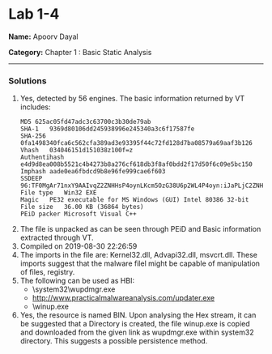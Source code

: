 # Lab 1-4

**Name:** Apoorv Dayal

**Category:** Chapter 1 : Basic Static Analysis

----------------------------------------------------------------------

### Solutions

1. Yes, detected by 56 engines. The basic information returned by VT includes:
    ```
    MD5	625ac05fd47adc3c63700c3b30de79ab
    SHA-1	9369d80106dd245938996e245340a3c6f17587fe
    SHA-256	0fa1498340fca6c562cfa389ad3e93395f44c72fd128d7ba08579a69aaf3b126
    Vhash	034046151d151038z100f=z
    Authentihash	e4d9d8ea008b5521c4b4273b8a276cf618db3f8af0bdd2f17d50f6c09e5bc150
    Imphash	aade0ea6fbdcd9b8e96fe999cae6f603
    SSDEEP	96:TF0MgAr71nxY9AAIvqZ2ZNHHsP4oynLKcm5OzG38U6p2WL4P4oyn:iJaPLjC2ZNHMP4oynLKL38jp2VP4oyn
    File type	Win32 EXE
    Magic	PE32 executable for MS Windows (GUI) Intel 80386 32-bit
    File size	36.00 KB (36864 bytes)
    PEiD packer	Microsoft Visual C++
    ```
2. The file is unpacked as can be seen through PEiD and Basic information extracted through VT.
3. Compiled on 2019-08-30 22:26:59
4. The imports in the file are: Kernel32.dll, Advapi32.dll, msvcrt.dll. These imports suggest that the malware filel might be capable of manipulation of files, registry.
5. The following can be used as HBI:
    - \system32\wupdmgr.exe
    - http://www.practicalmalwareanalysis.com/updater.exe
    - \winup.exe
6. Yes, the resource is named BIN. Upon analysing the Hex stream, it can be suggested that a Directory is created, the file winup.exe is copied and downloaded from the given link as wupdmgr.exe within system32 directory. This suggests a possible persistence method.